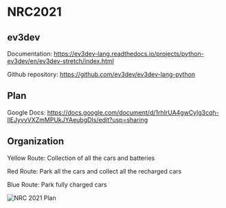 # NRC2021

## ev3dev

Documentation: https://ev3dev-lang.readthedocs.io/projects/python-ev3dev/en/ev3dev-stretch/index.html

Github repository: https://github.com/ev3dev/ev3dev-lang-python

## Plan 

Google Docs: https://docs.google.com/document/d/1rhIrUA4gwCylg3cqh-llEJyvvVXZmMPUkJYAeubgDIs/edit?usp=sharing

## Organization 

  Yellow Route: Collection of all the cars and batteries 

  Red Route: Park all the cars and collect all the recharged cars

  Blue Route: Park fully charged cars

![NRC 2021 Plan](https://user-images.githubusercontent.com/73152515/123819948-c31a4800-d92c-11eb-85e1-a48e1286837a.jpg)


